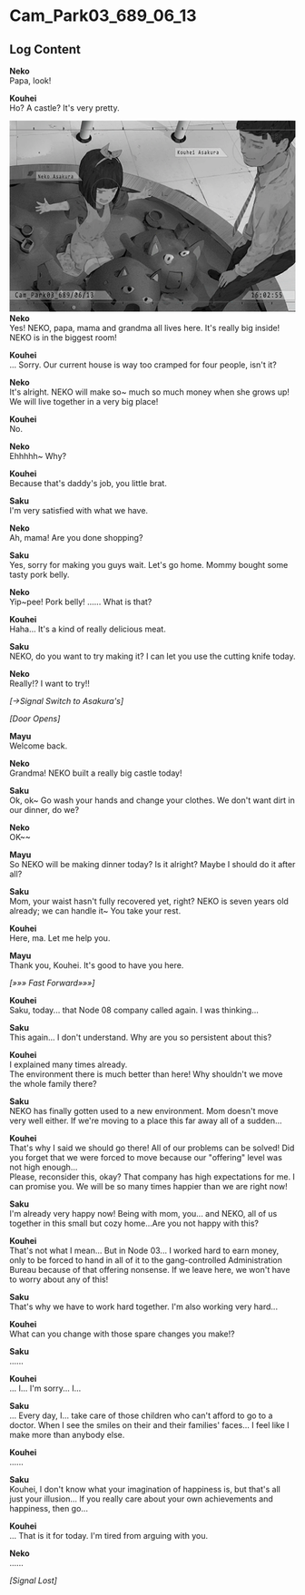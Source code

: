 # Cam_Park03_689_06_13
## Log Content
**Neko**<br>
Papa, look!

**Kouhei**<br>
Ho? A castle? It's very pretty.

![naos0101.png](./attachments/naos0101.png)
**Neko**<br>
Yes! NEKO, papa, mama and grandma all lives here. It's really big inside! NEKO is in the biggest room!

**Kouhei**<br>
... Sorry. Our current house is way too cramped for four people, isn't it?

**Neko**<br>
It's alright. NEKO will make so\~ much so much money when she grows up! We will live together in a very big place!

**Kouhei**<br>
No.

**Neko**<br>
Ehhhhh\~ Why?

**Kouhei**<br>
Because that's daddy's job, you little brat.

**Saku**<br>
I'm very satisfied with what we have.

**Neko**<br>
Ah, mama! Are you done shopping?

**Saku**<br>
Yes, sorry for making you guys wait. Let's go home. Mommy bought some tasty pork belly.

**Neko**<br>
Yip\~pee! Pork belly! ...... What is that?

**Kouhei**<br>
Haha... It's a kind of really delicious meat.

**Saku**<br>
NEKO, do you want to try making it? I can let you use the cutting knife today.

**Neko**<br>
Really!? I want to try!!

*[→Signal Switch to Asakura's]*

*\[Door Opens\]*

**Mayu**<br>
Welcome back.

**Neko**<br>
Grandma! NEKO built a really big castle today!

**Saku**<br>
Ok, ok\~ Go wash your hands and change your clothes. We don't want dirt in our dinner, do we?

**Neko**<br>
OK\~\~

**Mayu**<br>
So NEKO will be making dinner today? Is it alright? Maybe I should do it after all?

**Saku**<br>
Mom, your waist hasn't fully recovered yet, right? NEKO is seven years old already; we can handle it\~ You take your rest.

**Kouhei**<br>
Here, ma. Let me help you.

**Mayu**<br>
Thank you, Kouhei. It's good to have you here.

*[»»» Fast Forward»»»]*

**Kouhei**<br>
Saku, today... that Node 08 company called again. I was thinking...

**Saku**<br>
This again... I don't understand. Why are you so persistent about this?

**Kouhei**<br>
I explained many times already. <br>
The environment there is much better than here! Why shouldn't we move the whole family there?

**Saku**<br>
NEKO has finally gotten used to a new environment. Mom doesn't move very well either. If we're moving to a place this far away all of a sudden...

**Kouhei**<br>
That's why I said we should go there! All of our problems can be solved! Did you forget that we were forced to move because our "offering" level was not high enough...<br>
Please, reconsider this, okay? That company has high expectations for me. I can promise you. We will be so many times happier than we are right now!

**Saku**<br>
I'm already very happy now! Being with mom, you... and NEKO, all of us together in this small but cozy home...Are you not happy with this?

**Kouhei**<br>
That's not what I mean... But in Node 03... I worked hard to earn money, only to be forced to hand in all of it to the gang\-controlled Administration Bureau because of that offering nonsense. If we leave here, we won't have to worry about any of this!

**Saku**<br>
That's why we have to work hard together. I'm also working very hard...

**Kouhei**<br>
What can you change with those spare changes you make!?

**Saku**<br>
......

**Kouhei**<br>
... I... I'm sorry... I...

**Saku**<br>
... Every day, I... take care of those children who can't afford to go to a doctor. When I see the smiles on their and their families' faces... I feel like I make more than anybody else.

**Kouhei**<br>
......

**Saku**<br>
Kouhei, I don't know what your imagination of happiness is, but that's all just your illusion... If you really care about your own achievements and happiness, then go...

**Kouhei**<br>
... That is it for today. I'm tired from arguing with you.

**Neko**<br>
......

*[Signal Lost]*
